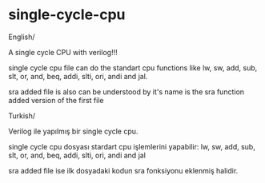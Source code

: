 # single-cycle-cpu
English/

A single cycle CPU with verilog!!!

single cycle cpu file can do the standart cpu functions like lw, sw, add, sub, slt, or, and, beq, addi, slti, ori, andi and jal.

sra added file is also can be understood by it's name is the sra function added version of the first file


Turkish/

Verilog ile yapılmış bir single cycle cpu.

single cycle cpu dosyası stardart cpu işlemlerini yapabilir: lw, sw, add, sub, slt, or, and, beq, addi, slti, ori, andi and jal

sra added file ise ilk dosyadaki kodun sra fonksiyonu eklenmiş halidir. 
